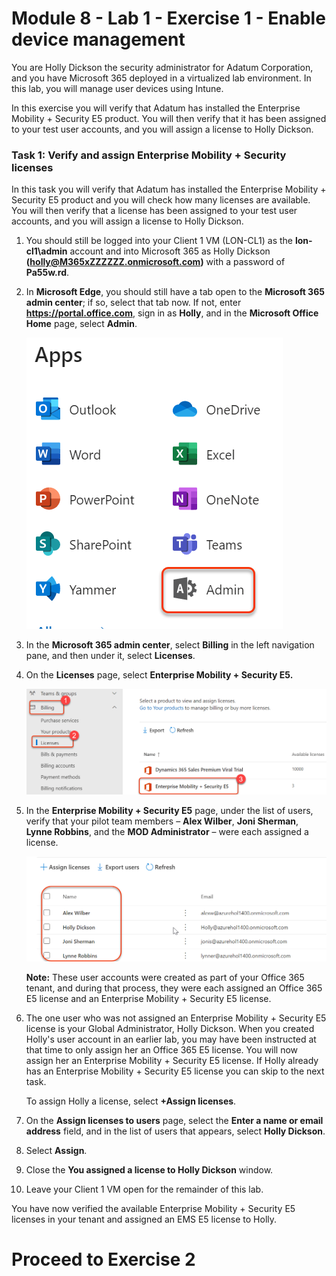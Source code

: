 # Module 8 - Lab 1 - Exercise 1 - Enable device management


You are Holly Dickson the security administrator for Adatum Corporation, and you have Microsoft 365 deployed in a virtualized lab environment. In this lab, you will manage user devices using Intune.

In this exercise you will verify that Adatum has installed the Enterprise Mobility + Security E5 product. You will then verify that it has been assigned to your test user accounts, and you will assign a license to Holly Dickson.

### Task 1: Verify and assign Enterprise Mobility + Security licenses

In this task you will verify that Adatum has installed the Enterprise Mobility + Security E5 product and you will check how many licenses are available. You will then verify that a license has been assigned to your test user accounts, and you will assign a license to Holly Dickson.

1. You should still be logged into your Client 1 VM (LON-CL1) as the **lon-cl1\admin** account and into Microsoft 365 as Holly Dickson **(holly@M365xZZZZZZ.onmicrosoft.com)** with a password of **Pa55w.rd**.

2. In **Microsoft Edge**, you should still have a tab open to the **Microsoft 365 admin center**; if so, select that tab now. If not, enter **https://portal.office.com**, sign in as **Holly**, and in the **Microsoft Office Home** page, select **Admin**.

   ![](../Media/82.png)

3. In the **Microsoft 365 admin center**, select **Billing** in the left navigation pane, and then under it, select **Licenses**.

4. On the **Licenses** page, select **Enterprise Mobility + Security E5.**

   ![](../Media/83.png)

5. In the **Enterprise Mobility + Security E5** page, under the list of users, verify that your pilot team members – **Alex Wilber**, **Joni Sherman**, **Lynne Robbins**, and the **MOD Administrator** – were each assigned a license.

   ![](../Media/84.png)

    **Note:** These user accounts were created as part of your Office 365 tenant, and during that process, they were each assigned an Office 365 E5 license and an Enterprise Mobility + Security E5 license.

6. The one user who was not assigned an Enterprise Mobility + Security E5 license is your Global Administrator, Holly Dickson. When you created Holly&#39;s user account in an earlier lab, you may have been instructed at that time to only assign her an Office 365 E5 license. You will now assign her an Enterprise Mobility + Security E5 license.  If Holly already has an Enterprise Mobility + Security E5 license you can skip to the next task.

    To assign Holly a license, select **+Assign licenses**.

7. On the **Assign licenses to users** page, select the **Enter a name or email address** field, and in the list of users that appears, select **Holly Dickson**.

8. Select **Assign**.

9. Close the **You assigned a license to Holly Dickson** window.

10. Leave your Client 1 VM open for the remainder of this lab.

You have now verified the available Enterprise Mobility + Security E5 licenses in your tenant and assigned an EMS E5 license to Holly.



# Proceed to Exercise 2
